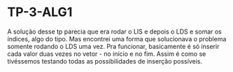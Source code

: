 # TP-3-ALG1
A solução desse tp parecia que era rodar o LIS e depois o LDS e somar os índices, algo do tipo. Mas encontrei uma forma que solucionava o problema somente rodando o LDS uma vez. Pra funcionar, basicamente é só inserir cada valor duas vezes no vetor - no início e no fim. Assim é como se tivéssemos testando todas as possibilidades de inserção possíveis. 

